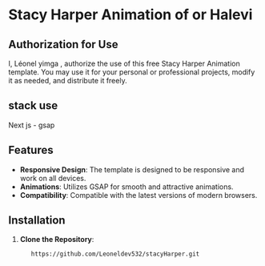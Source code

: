 # Stacy Harper Animation of or Halevi


## Authorization for Use

I, Léonel yimga , authorize the use of this free Stacy Harper Animation template. You may use it for your personal or professional projects, modify it as needed, and distribute it freely.


## stack use

Next js -  gsap 


## Features

- **Responsive Design**: The template is designed to be responsive and work on all devices.
- **Animations**: Utilizes GSAP for smooth and attractive animations.
- **Compatibility**: Compatible with the latest versions of modern browsers.

## Installation

1. **Clone the Repository**:
   ```bash
      https://github.com/Leoneldev532/stacyHarper.git
